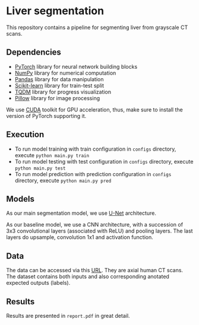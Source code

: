 # Liver segmentation
This repository contains a pipeline for segmenting liver from grayscale CT scans.

## Dependencies
- [PyTorch](https://pytorch.org/) library for neural network building blocks
- [NumPy](https://numpy.org/doc/) library for numerical computation
- [Pandas](https://pandas.pydata.org/docs/) library for data manipulation
- [Scikit-learn](https://scikit-learn.org/) library for train-test split
- [TQDM](https://tqdm.github.io/) library for progress visualization
- [Pillow](https://pillow.readthedocs.io/en/stable/) library for image processing

We use [CUDA](https://developer.nvidia.com/cuda-toolkit) toolkit for GPU acceleration, thus, make sure to install the version of PyTorch supporting it.

## Execution
- To run model training with train configuration in `configs` directory, execute `python main.py train`
- To run model testing with test configuration in `configs` directory, execute `python main.py test`
- To run model prediction with prediction configuration in `configs` directory, execute `python main.py pred`

## Models
As our main segmentation model, we use [U-Net](https://arxiv.org/abs/1505.04597) architecture.

As our baseline model, we use a CNN architecture, with a succession of 3x3 convolutional layers (associated with ReLU) and pooling layers. The last layers do upsample, convolution 1x1 and activation function.

## Data
The data can be accessed via this [URL](https://drive.google.com/file/d/1nQ6Sh_Y8rbP_m6j2xUb7zvSV0-XY2d9c/view). They are axial human CT scans. The dataset contains both inputs and also corresponding anotated expected outputs (labels).

## Results
Results are presented in `report.pdf` in great detail.
